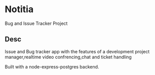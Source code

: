 # Notitia

Bug and Issue Tracker Project

## Desc
Issue and Bug tracker app with the features of a development project manager,realtime video confrencing,chat and ticket handling

Built with a node-express-postgres backend.